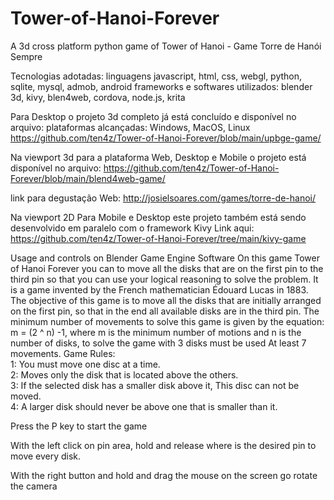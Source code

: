 # Tower-of-Hanoi-Forever
A 3d cross platform python game of Tower of Hanoi - Game Torre de Hanói Sempre

Tecnologias adotadas: linguagens javascript, html, css, webgl, python, sqlite, mysql, admob, android 
frameworks e softwares utilizados: blender 3d, kivy, blen4web, cordova, node.js, krita

Para Desktop o projeto 3d completo já está concluído e disponível no arquivo:
plataformas alcançadas: Windows, MacOS, Linux
https://github.com/ten4z/Tower-of-Hanoi-Forever/blob/main/upbge-game/

Na viewport 3d para a plataforma Web, Desktop e Mobile o projeto está disponível no arquivo:
https://github.com/ten4z/Tower-of-Hanoi-Forever/blob/main/blend4web-game/

link para degustação Web: http://josielsoares.com/games/torre-de-hanoi/

Na viewport 2D Para Mobile e Desktop este projeto também está sendo desenvolvido em paralelo com o framework Kivy
Link aqui: https://github.com/ten4z/Tower-of-Hanoi-Forever/tree/main/kivy-game


Usage and controls on Blender Game Engine Software
On this game Tower of Hanoi Forever you can to move all the disks that are on the first pin to the third pin so that you can use your logical reasoning to solve the problem.
It is a game invented by the French mathematician Édouard Lucas in 1883. 
The objective of this game is to move all the disks that are initially arranged on the first pin, so that in the end all available disks are in the third pin. The minimum number of movements to solve this game is given by the equation: m = (2 ^ n) -1, where m is the minimum number of motions and n is the number of disks, to solve the game with 3 disks must be used At least 7 movements. 
Game Rules:  
1: You must move one disc at a time.   
2: Moves only the disk that is located above the others.   
3: If the selected disk has a smaller disk above it, This disc can not be moved.   
4: A larger disk should never be above one that is smaller than it.


Press the P key to start the game

With the left click on pin area, hold and release where is the desired pin to move every disk.

With the right button and hold and drag the mouse on the screen go rotate the camera
